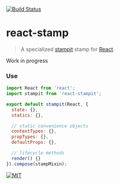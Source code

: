 [![Build Status](https://travis-ci.org/troutowicz/react-stampit.svg)](https://travis-ci.org/troutowicz/react-stampit)

# react-stamp
> A specialized [stampit](https://github.com/ericelliott/stampit) stamp for [React](https://github.com/facebook/react).

Work in progress

### Use
```js
import React from 'react';
import stampit from 'react-stampit';

export default stampit(React, {
  state: {},
  statics: {},

  // static convenience objects
  contextTypes: {},
  propTypes: {},
  defaultProps: {},

  // lifecycle methods
  render() {}
}).compose(stampMixin);
```

[![MIT](https://img.shields.io/badge/license-MIT-blue.svg)](http://troutowicz.mit-license.org)
